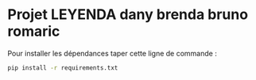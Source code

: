 # Projet LEYENDA dany brenda bruno romaric

Pour installer les dépendances taper cette ligne de commande :
```bash
pip install -r requirements.txt
```